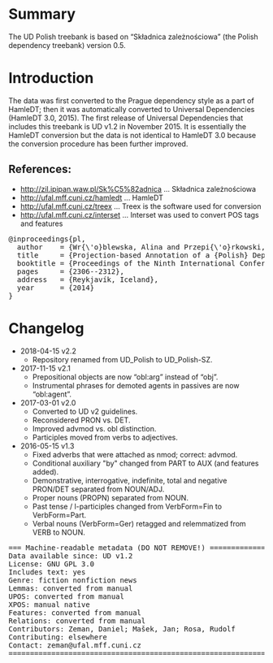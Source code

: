 # Summary

The UD Polish treebank is based on “Składnica zależnościowa” (the Polish dependency treebank)
version 0.5.


# Introduction

The data was first converted to the Prague dependency style as a part of HamleDT;
then it was automatically converted to Universal Dependencies (HamleDT 3.0, 2015). The first
release of Universal Dependencies that includes this treebank is UD v1.2 in November 2015. It is
essentially the HamleDT conversion but the data is not identical to HamleDT 3.0 because the
conversion procedure has been further improved.

## References:

* http://zil.ipipan.waw.pl/Sk%C5%82adnica ... Składnica zależnościowa
* http://ufal.mff.cuni.cz/hamledt ... HamleDT
* http://ufal.mff.cuni.cz/treex ... Treex is the software used for conversion
* http://ufal.mff.cuni.cz/interset ... Interset was used to convert POS tags and features

<pre>
@inproceedings{pl,
  author    = {Wr{\'o}blewska, Alina and Przepi{\'o}rkowski, Adam},
  title     = {Projection-based Annotation of a {Polish} Dependency Treebank},
  booktitle = {Proceedings of the Ninth International Conference on Language Resources and Evaluation, LREC},
  pages     = {2306--2312},
  address   = {Reykjavík, Iceland},
  year      = {2014}
}
</pre>


# Changelog

* 2018-04-15 v2.2
  * Repository renamed from UD_Polish to UD_Polish-SZ.
* 2017-11-15 v2.1
  * Prepositional objects are now “obl:arg” instead of “obj”.
  * Instrumental phrases for demoted agents in passives are now “obl:agent”.
* 2017-03-01 v2.0
  * Converted to UD v2 guidelines.
  * Reconsidered PRON vs. DET.
  * Improved advmod vs. obl distinction.
  * Participles moved from verbs to adjectives.
* 2016-05-15 v1.3
  * Fixed adverbs that were attached as nmod; correct: advmod.
  * Conditional auxiliary "by" changed from PART to AUX (and features added).
  * Demonstrative, interrogative, indefinite, total and negative PRON/DET separated from NOUN/ADJ.
  * Proper nouns (PROPN) separated from NOUN.
  * Past tense / l-participles changed from VerbForm=Fin to VerbForm=Part.
  * Verbal nouns (VerbForm=Ger) retagged and relemmatized from VERB to NOUN.


<pre>
=== Machine-readable metadata (DO NOT REMOVE!) ================================
Data available since: UD v1.2
License: GNU GPL 3.0
Includes text: yes
Genre: fiction nonfiction news
Lemmas: converted from manual
UPOS: converted from manual
XPOS: manual native
Features: converted from manual
Relations: converted from manual
Contributors: Zeman, Daniel; Mašek, Jan; Rosa, Rudolf
Contributing: elsewhere
Contact: zeman@ufal.mff.cuni.cz
===============================================================================
</pre>
